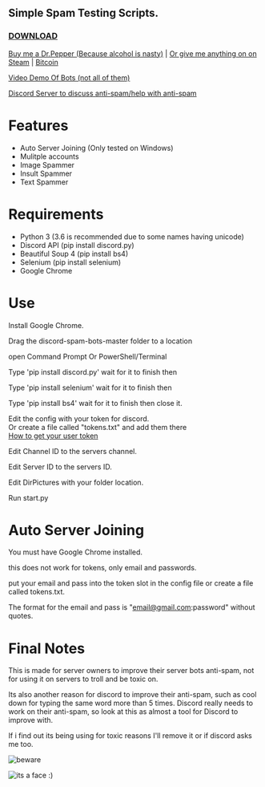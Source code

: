 ## Simple Spam Testing Scripts.
### [DOWNLOAD](https://github.com/Merubokkusu/discord-spam-bots/archive/master.zip)



[Buy me a Dr.Pepper (Because alcohol is nasty)](https://www.ko-fi.com/merubokkusu) | [Or give me anything on on Steam](https://steamcommunity.com/tradeoffer/new/?partner=94720138&token=GY23F7tU) | [Bitcoin](https://paste.safe.moe/raw/tapeniviru)

[Video Demo Of Bots (not all of them)](https://www.youtube.com/watch?v=SmusHGAIeu4)

[Discord Server to discuss anti-spam/help with anti-spam](https://discord.gg/pAGcMjz)

# Features 
- Auto Server Joining (Only tested on Windows)
- Mulitple accounts
- Image Spammer
- Insult Spammer
- Text Spammer

# Requirements 
- Python 3 (3.6 is recommended due to some names having unicode)
- Discord API (pip install discord.py)
- Beautiful Soup 4 (pip install bs4)
- Selenium (pip install selenium)
- Google Chrome

# Use
Install Google Chrome.

Drag the discord-spam-bots-master folder to a location

open Command Prompt Or PowerShell/Terminal  

Type 'pip install discord.py' wait for it to finish then

Type 'pip install selenium' wait for it to finish then

Type 'pip install bs4' wait for it to finish then close it.

Edit the config with your token for discord.  
Or create a file called "tokens.txt" and add them there  
[How to get your user token](https://github.com/Merubokkusu/discord-spam-bots/wiki/Getting-Your-User-Token)  

Edit Channel ID to the servers channel.

Edit Server ID to the servers ID.

Edit DirPictures with your folder location.

Run start.py


# Auto Server Joining
You must have Google Chrome installed.

this does not work for tokens, only email and passwords.

put your email and pass into the token slot in the config file or create a file called tokens.txt.

The format for the email and pass is "email@gmail.com:password" without quotes.


# Final Notes
This is made for server owners to improve their server bots anti-spam, not for using it on servers to troll and be toxic on.


Its also another reason for discord to improve their anti-spam, such as cool down for typing the same word more than 5 times.
Discord really needs to work on their anti-spam, so look at this as almost a tool for Discord to improve with.

If i find out its being using for toxic reasons I'll remove it or if discord asks me too.


![beware](https://a.safe.moe/2017C.png)


![its a face :)](http://i.imgur.com/bTMYozm.png)
